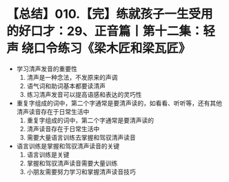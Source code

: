 # 【总结】010.【完】练就孩子一生受用的好口才：29、正音篇丨第十二集：轻声 绕口令练习《梁木匠和梁瓦匠》

-   学习清声发音的重要性
    1.  清声是一种念法，不发原来的声调
    2.  语气词和助词基本都要读清声
    3.  练习清声发音可以提高语感和表达的灵巧性
-   重复字组成的词中，第二个字通常是要清声读的，如看看、听听等，还有其他清声读音存在于日常生活中
    1.  重复字组成的词中，第二个字通常是要清声读的
    2.  清声读音存在于日常生活中
    3.  需要大量语言训练去掌握和驾驭清声读音
-   语言训练是掌握和驾驭清声读音的关键
    1.  语言训练是关键
    2.  掌握和驾驭清声读音需要大量训练
    3.  小朋友需要努力学习和掌握清声读音技巧